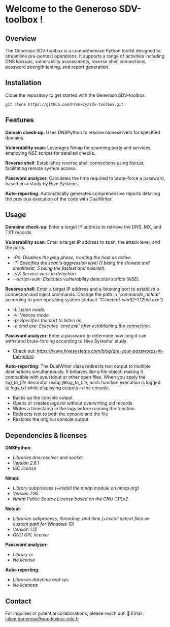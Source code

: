 # Welcome to the Generoso SDV-toolbox !

## Overview
The Generoso SDV-toolbox is a comprehensive Python toolkit designed to streamline pre-pentest operations. It supports a range of activities including DNS lookups, vulnerability assessments, reverse shell connections, password strength testing, and report generation.

## Installation
Clone the repository to get started with the Generoso SDV-toolbox:

    git clone https://github.com/Prxnkzy/sdv-toolbox.git
    
## Features
**Domain check-up**: Uses DNSPython to resolve nameservers for specified domains.

**Vulnerability scan**: Leverages Nmap for scanning ports and services, employing NSE scripts for detailed checks.

**Reverse shell**: Establishes reverse shell connections using Netcat, facilitating remote system access.

**Password analyzer**: Calculates the time required to brute-force a password, based on a study by Hive Systems.

**Auto-reporting**: Automatically generates comprehensive reports detailing the previous execution of the code with DualWriter.

## Usage
**Domaine check-up**:
Enter a target IP address to retrieve the DNS, MX, and TXT records.

**Vulnerability scan**:
Enter a target IP address to scan, the attack level, and the ports.
+ *-Pn: Disables the ping phase, treating the host as active.*
+ *-T: Specifies the scan's aggression level (1 being the slowest and stealthiest, 5 being the fastest and noisiest).*
+ *-sV: Service version detection.*
+ *--script=vuln: Executes vulnerability detection scripts (NSE).*

**Reserve shell**:
Enter a target IP address and a listening port to establish a connection and inject commands. Change the path in *'commande_netcat'* according to your operating system (default *"C:\netcat-win32-1.12\nc.exe")*
+ *-l: Listen mode.*
+ *-v: Vebose mode.*
+ *-p: Specifies the port to listen on.*
+ *-e cmd.exe: Executes 'cmd.exe' after establishing the connection.*

**Password analyzer**:
Enter a password to determine how long it can withstand brute-forcing according to Hive Systems' study.
+ Check out: *https://www.hivesystems.com/blog/are-your-passwords-in-the-green*

**Auto-reporting**:
The DualWriter class redirects text output to multiple destinations simultaneously. It behaves like a file object, making it compatible with sys.stdout or other open files.
When you apply the *log_to_file* decorator using *@log_to_file*, each function execution is logged to *logs.txt* while displaying outputs in the console.
+ Backs up the console output
+ Opens or creates *logs.txt* without overwriting old records
+ Writes a timestamp in the logs before running the function
+ Redirects text to both the console and the file
+ Restores the original console output

## Dependencies & licenses
**DNSPython**:
+ *Libraries dns.resolver and socket*
+ *Version 2.6.1*
+ *ISC license*

**Nmap**:
+ *Library subprocess (+install the nmap module on nmap.org)*
+ *Version 7.95*
+ *Nmap Public Source License based on the GNU GPLv2*

**Netcat**:
+ *Libraries subprocess, threading, and time (+install netcat files on custom path for Windows 10)*
+ *Version 1.12*
+ *GNU GPL license*

**Password analyzer**:
+ *Library re*
+ *No license*

**Auto-reporting**:
+ *Libraries datetime and sys*
+ *No licences*

## Contact
For inquiries or potential collaborations, please reach out:
📧 Email: julien.generoso@supdevinci-edu.fr


